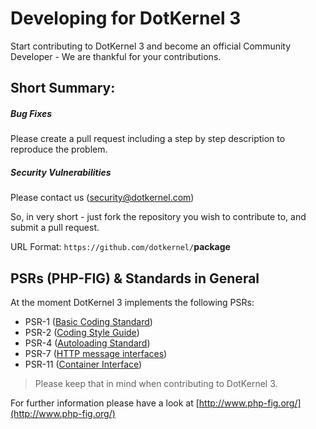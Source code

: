 # Developing for DotKernel 3

Start contributing to DotKernel 3 and become an official Community Developer - We are thankful for your contributions.


## Short Summary:
##### Bug Fixes
Please create a pull request including a step by step description to reproduce the problem.

##### Security Vulnerabilities
Please contact us ([security@dotkernel.com](mailto:security@dotkernel.com))

So, in very short - just fork the repository you wish to contribute to, and submit a pull request.

URL Format: `https://github.com/dotkernel/`**package**


## PSRs (PHP-FIG) & Standards in General
At the moment DotKernel 3 implements the following PSRs:
* PSR-1 ([Basic Coding Standard](../PSR/PSR-1.md))
* PSR-2 ([Coding Style Guide](../PSR/PSR-2.md))
* PSR-4 ([Autoloading Standard](../PSR/PSR-4.md))
* PSR-7 ([HTTP message interfaces](../PSR/PSR-7.md))
* PSR-11 ([Container Interface]((../PSR/PSR-11.md)))

> Please keep that in mind when contributing to DotKernel 3.

For further information please have a look at [http://www.php-fig.org/](http://www.php-fig.org/)

